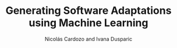 ---
address: New York, NY, USA
author: Nicolás Cardozo and Ivana Dusparic
booktitle: International Workshop on Machine Learning techniques for Programming Languages
location: Amsterdam, The Netherlands
month: July
publisher: ACM
series: "ML4PL'18"
title: Generating Software Adaptations using Machine Learning
link: http://www.tara.tcd.ie/bitstream/handle/2262/89637/ml4pl18-paper2_CameraReadySubmitted.pdf?sequence=1
year: 2018
---